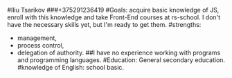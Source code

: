 #Iliu Tsarikov 
###+375291236419 
#Goals: acquire basic knowledge of JS, enroll with this knowledge and take Front-End courses at rs-school. I don't have the necessary skills yet, but I'm ready to get them. 
#strengths: 
* management, 
* process control, 
* delegation of authority. 
##I have no experience working with programs and programming languages. 
#Education: General secondary education. 
#knowledge of English: school basic.